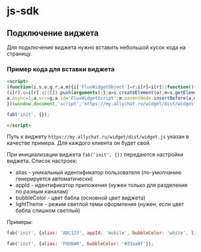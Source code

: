 # js-sdk

## Подключение виджета

Для подключения виджета нужно вставить небольшой кусок кода на страницу.

### Пример кода для вставки виджета

```html
<script>
(function(i,s,o,g,r,a,m){i['FluxWidgetObject']=r;i[r]=i[r]||function(){
(i[r].q=i[r].q||[]).push(arguments);};a=s.createElement(o);m=s.getElementsByTagName(o)[0];
a.async=1;a.src=g;a.id='FluxWidgetScript';m.parentNode.insertBefore(a,m);
})(window,document,'script','https://my.allychat.ru/widget/dist/widget.js','fab');

fab('init', {});

</script>
```

Путь к виджету `https://my.allychat.ru/widget/dist/widget.js` указан в качестве примера. Для каждого клиента он будет свой.
 
При инициализации виджета `fab('init', {})` передаются настройки виджета.
Список настроек:
* alias - уникальный идентификатор пользователя (по-умолчанию генерируется автоматически)
* appId - идентификатор приложения (нужен только для разделения по разным каналам)
* bubbleColor - цвет бабла (основной цвет виджета)
* lightTheme - режим светлой темы оформления (нужен, если цвет бабла слишком светлый)

Примеры:
```javascript
fab('init', {alias: 'ABC123', appId: 'mobile', bubbleColor: 'white', lightTheme: true});

fab('init', {alias: 'FOOBAR', bubbleColor: '#33aa8f'});
```
